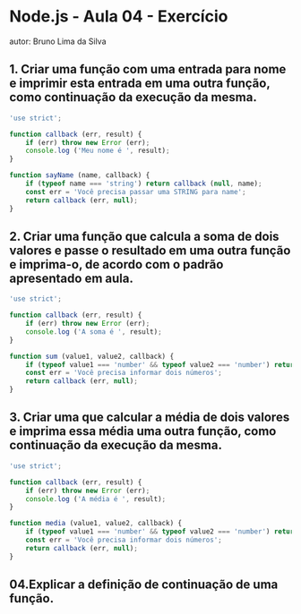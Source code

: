 # Node.js - Aula 04 - Exercício

autor: Bruno Lima da Silva

## 1. Criar uma função com uma entrada para nome e imprimir esta entrada em uma outra função, como continuação da execução da mesma.
```js
'use strict';

function callback (err, result) {
	if (err) throw new Error (err);
	console.log ('Meu nome é ', result);
}

function sayName (name, callback) {
	if (typeof name === 'string') return callback (null, name);
	const err = 'Você precisa passar uma STRING para name';
	return callback (err, null);
}
```
## 2. Criar uma função que calcula a soma de dois valores e passe o resultado em uma outra função e imprima-o, de acordo com o padrão apresentado em aula.
```js
'use strict';

function callback (err, result) {
	if (err) throw new Error (err);
	console.log ('A soma é ', result);
}

function sum (value1, value2, callback) {
	if (typeof value1 === 'number' && typeof value2 === 'number') return callback (null, (value1+value2));
	const err = 'Você precisa informar dois números';
	return callback (err, null);
}
```
## 3. Criar uma que calcular a média de dois valores e imprima essa média uma outra função, como continuação da execução da mesma.
```js
'use strict';

function callback (err, result) {
	if (err) throw new Error (err);
	console.log ('A média é ', result);
}

function media (value1, value2, callback) {
	if (typeof value1 === 'number' && typeof value2 === 'number') return callback (null, ((value1+value2)/2));
	const err = 'Você precisa informar dois números';
	return callback (err, null);
}
```

## 04.Explicar a definição de continuação de uma função.


